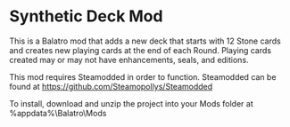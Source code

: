 # Synthetic Deck Mod
This is a Balatro mod that adds a new deck that starts with 12 Stone cards and creates new playing cards at the end of each Round. Playing cards created may or may not have enhancements, seals, and editions.

This mod requires Steamodded in order to function. Steamodded can be found at https://github.com/Steamopollys/Steamodded

To install, download and unzip the project into your Mods folder at %appdata%\Balatro\Mods
